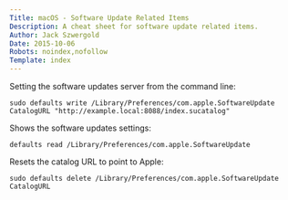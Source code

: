 ```yaml
---
Title: macOS - Software Update Related Items
Description: A cheat sheet for software update related items.
Author: Jack Szwergold
Date: 2015-10-06
Robots: noindex,nofollow
Template: index
---
```


Setting the software updates server from the command line:

    sudo defaults write /Library/Preferences/com.apple.SoftwareUpdate CatalogURL "http://example.local:8088/index.sucatalog"

Shows the software updates settings:

    defaults read /Library/Preferences/com.apple.SoftwareUpdate

Resets the catalog URL to point to Apple:

    sudo defaults delete /Library/Preferences/com.apple.SoftwareUpdate CatalogURL
